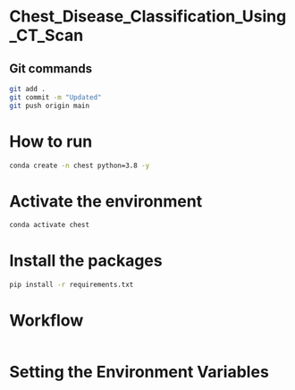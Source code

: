 # Chest_Disease_Classification_Using_CT_Scan


## Git commands

```bash
git add .
git commit -m "Updated"
git push origin main
```

# How to run
```bash
conda create -n chest python=3.8 -y
```

# Activate the environment
```bash
conda activate chest
```

# Install the packages
```bash
pip install -r requirements.txt
```

# Workflow

```bash

```

# Setting the Environment Variables

